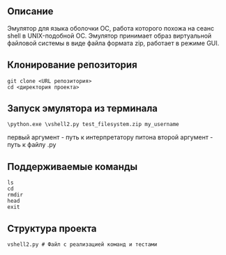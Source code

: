 ## Описание
Эмулятор для языка оболочки ОС, работа которого похожа на сеанс shell в UNIX-подобной ОС.
Эмулятор принимает образ виртуальной файловой системы в виде файла формата zip, работает в режиме GUI.

## Клонирование репозитория
```
git clone <URL репозитория>
cd <директория проекта>
```

## Запуск эмулятора из терминала

```
\python.exe \vshell2.py test_filesystem.zip my_username 
```
первый аргумент - путь к интерпретатору питона
второй аргумент - путь к файлу .py

## Поддерживаемые команды 
```
ls
cd 
rmdir
head
exit
```

## Структура проекта 
```
vshell2.py # Файл с реализацией команд и тестами
```
